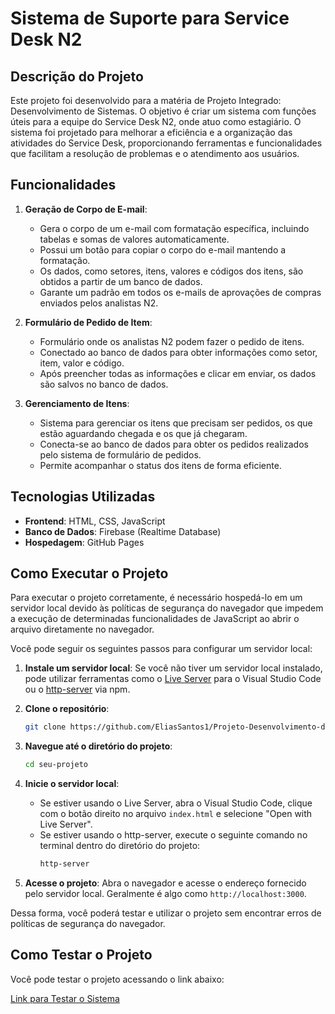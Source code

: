 # Sistema de Suporte para Service Desk N2

## Descrição do Projeto

Este projeto foi desenvolvido para a matéria de Projeto Integrado: Desenvolvimento de Sistemas. O objetivo é criar um sistema com funções úteis para a equipe do Service Desk N2, onde atuo como estagiário. O sistema foi projetado para melhorar a eficiência e a organização das atividades do Service Desk, proporcionando ferramentas e funcionalidades que facilitam a resolução de problemas e o atendimento aos usuários.

## Funcionalidades

1. **Geração de Corpo de E-mail**:
   - Gera o corpo de um e-mail com formatação específica, incluindo tabelas e somas de valores automaticamente.
   - Possui um botão para copiar o corpo do e-mail mantendo a formatação.
   - Os dados, como setores, itens, valores e códigos dos itens, são obtidos a partir de um banco de dados.
   - Garante um padrão em todos os e-mails de aprovações de compras enviados pelos analistas N2.

2. **Formulário de Pedido de Item**:
   - Formulário onde os analistas N2 podem fazer o pedido de itens.
   - Conectado ao banco de dados para obter informações como setor, item, valor e código.
   - Após preencher todas as informações e clicar em enviar, os dados são salvos no banco de dados.

3. **Gerenciamento de Itens**:
   - Sistema para gerenciar os itens que precisam ser pedidos, os que estão aguardando chegada e os que já chegaram.
   - Conecta-se ao banco de dados para obter os pedidos realizados pelo sistema de formulário de pedidos.
   - Permite acompanhar o status dos itens de forma eficiente.

## Tecnologias Utilizadas

- **Frontend**: HTML, CSS, JavaScript
- **Banco de Dados**: Firebase (Realtime Database)
- **Hospedagem**: GitHub Pages

## Como Executar o Projeto

Para executar o projeto corretamente, é necessário hospedá-lo em um servidor local devido às políticas de segurança do navegador que impedem a execução de determinadas funcionalidades de JavaScript ao abrir o arquivo diretamente no navegador.

Você pode seguir os seguintes passos para configurar um servidor local:

1. **Instale um servidor local**: Se você não tiver um servidor local instalado, pode utilizar ferramentas como o [Live Server](https://marketplace.visualstudio.com/items?itemName=ritwickdey.LiveServer) para o Visual Studio Code ou o [http-server](https://www.npmjs.com/package/http-server) via npm.

2. **Clone o repositório**:
    ```bash
    git clone https://github.com/EliasSantos1/Projeto-Desenvolvimento-de-sistemas.git
    ```

3. **Navegue até o diretório do projeto**:
    ```bash
    cd seu-projeto
    ```

4. **Inicie o servidor local**:
    - Se estiver usando o Live Server, abra o Visual Studio Code, clique com o botão direito no arquivo `index.html` e selecione "Open with Live Server".
    - Se estiver usando o http-server, execute o seguinte comando no terminal dentro do diretório do projeto:
        ```bash
        http-server
        ```

5. **Acesse o projeto**:
   Abra o navegador e acesse o endereço fornecido pelo servidor local. Geralmente é algo como `http://localhost:3000`.

Dessa forma, você poderá testar e utilizar o projeto sem encontrar erros de políticas de segurança do navegador.

## Como Testar o Projeto

Você pode testar o projeto acessando o link abaixo:

[Link para Testar o Sistema](https://eliassantos1.github.io/Projeto-Desenvolvimento-de-sistemas/)
